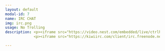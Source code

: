 ```yaml
---
layout: default
modal-id: 7
name: IRC CHAT
img: irc.png
usage: No Trolling
description: <p><iframe src="https://video.nest.com/embedded/live/ctrlh1" style="border:0; width:100%; height:450px;"></iframe></p>
             <p><iframe src="https://kiwiirc.com/client/irc.freenode.net/?nick=guest_kiwi|?&theme=cli#ctrlh" style="border:0; width:100%; height:450px;"></iframe></p>

---
```

